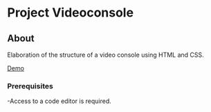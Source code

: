 # Project Videoconsole

## About <a name = "about"></a>

Elaboration of the structure of a video console using HTML and CSS. 

[Demo](https://cesarparada.github.io/Proyecto-Videoconsola/)

### Prerequisites

-Access to a code editor is required.
